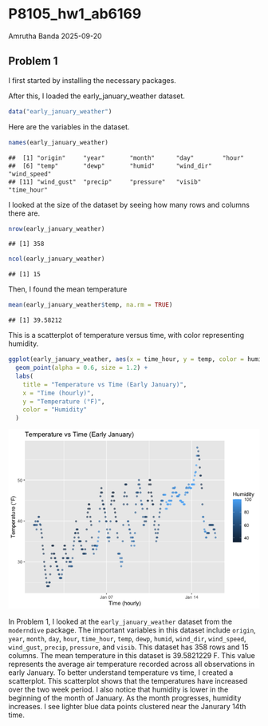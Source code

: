 P8105_hw1_ab6169
================
Amrutha Banda
2025-09-20

## Problem 1

I first started by installing the necessary packages.

After this, I loaded the early_january_weather dataset.

``` r
data("early_january_weather")
```

Here are the variables in the dataset.

``` r
names(early_january_weather)
```

    ##  [1] "origin"     "year"       "month"      "day"        "hour"      
    ##  [6] "temp"       "dewp"       "humid"      "wind_dir"   "wind_speed"
    ## [11] "wind_gust"  "precip"     "pressure"   "visib"      "time_hour"

I looked at the size of the dataset by seeing how many rows and columns
there are.

``` r
nrow(early_january_weather)
```

    ## [1] 358

``` r
ncol(early_january_weather)
```

    ## [1] 15

Then, I found the mean temperature

``` r
mean(early_january_weather$temp, na.rm = TRUE)
```

    ## [1] 39.58212

This is a scatterplot of temperature versus time, with color
representing humidity.

``` r
ggplot(early_january_weather, aes(x = time_hour, y = temp, color = humid)) +
  geom_point(alpha = 0.6, size = 1.2) +
  labs(
    title = "Temperature vs Time (Early January)",
    x = "Time (hourly)",
    y = "Temperature (°F)",
    color = "Humidity"
  )
```

![](p8105_hw1_ab6169_files/figure-gfm/unnamed-chunk-6-1.png)<!-- -->

In Problem 1, I looked at the `early_january_weather` dataset from the
`moderndive` package. The important variables in this dataset include
`origin`, `year`, `month`, `day`, `hour`, `time_hour`, `temp`, `dewp`,
`humid`, `wind_dir`, `wind_speed`, `wind_gust`, `precip`, `pressure`,
and `visib`. This dataset has 358 rows and 15 columns. The mean
temperature in this dataset is 39.5821229 F. This value represents the
average air temperature recorded across all observations in early
January. To better understand temperature vs time, I created a
scatterplot. This scatterplot shows that the temperatures have increased
over the two week period. I also notice that humidity is lower in the
beginning of the month of January. As the month progresses, humidity
increases. I see lighter blue data points clustered near the Janurary
14th time.
